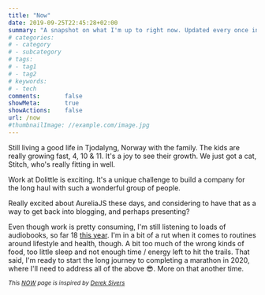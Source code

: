 ```yaml
---
title: "Now"
date: 2019-09-25T22:45:28+02:00
summary: "A snapshot on what I'm up to right now. Updated every once in a while"
# categories:
# - category
# - subcategory
# tags:
# - tag1
# - tag2
# keywords:
# - tech
comments:       false
showMeta:       true
showActions:    false
url: /now
#thumbnailImage: //example.com/image.jpg
---
```


Still living a good life in Tjodalyng, Norway with the family. The kids are really growing fast, 4, 10 & 11. It's a joy to see their growth. We just got a cat, Stitch, who's really fitting in well.

Work at Dolittle is exciting. It's a unique challenge to build a company for the long haul with such a wonderful group of people. 

Really excited about AureliaJS these days, and considering to have that as a way to get back into blogging, and perhaps presenting?

Even though work is pretty consuming, I'm still listening to loads of audiobooks, so far 18 [this year](https://www.goodreads.com/review/list/59080435-pavneet-singh-saund?read_at=2019). I'm in a bit of a rut when it comes to routines around lifestyle and health, though. A bit too much of the wrong kinds of food, too little sleep and not enough time / energy left to hit the trails. That said, I'm ready to start the long journey to completing a marathon in 2020, where I'll need to address all of the above 😎. More on that another time.

<small>*This [NOW](https://nownownow.com/about) page is inspired by [Derek Sivers](https://sivers.org)*</small>